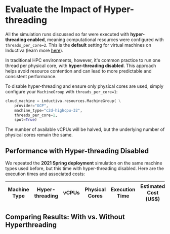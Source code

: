 # Evaluate the Impact of Hyper-threading
All the simulation runs discussed so far were executed with **hyper-threading enabled**, meaning computational resources were configured with `threads_per_core=2`. This is the **default** setting for virtual machines on Inductiva (learn more [here](https://inductiva.ai/guides/how-it-works/machines/hyperthreading)). 

In traditional HPC environments, however, it's common practice to run one thread per physical core, with **hyper-threading disabled**. This approach helps avoid resource contention and can lead to more predictable and consistent performance.

To disable hyper-threading and ensure only physical cores are used, simply configure your `MachineGroup` with `threads_per_core=1`:

```python
cloud_machine = inductiva.resources.MachineGroup( \
	provider="GCP",
	machine_type="c2d-highcpu-32",
	threads_per_core=1,
	spot=True)
```

The number of available vCPUs will be halved, but the underlying number of physical cores remain the same. 

## Performance with Hyper-threading Disabled
We repeated the **2021 Spring deployment** simulation on the same machine types used before, but this time with hyper-threading disabled. Here are the execution times and associated costs:

| Machine Type      | Hyper-threading | vCPUs | Physical Cores | Execution Time | Estimated Cost (US$) |
|-------------------|------------------|--------|------------------|----------------|----------------------|


## Comparing Results: With vs. Without Hyperthreading
<Conclusion>